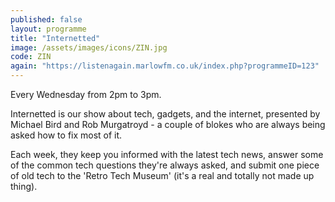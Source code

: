 ```yaml
---
published: false
layout: programme
title: "Internetted"
image: /assets/images/icons/ZIN.jpg
code: ZIN
again: "https://listenagain.marlowfm.co.uk/index.php?programmeID=123"
---
```

Every Wednesday from 2pm to 3pm. 

Internetted is our show about tech, gadgets, and the internet, presented by Michael Bird and Rob Murgatroyd - a couple of blokes who are always being asked how to fix most of it. 

Each week, they keep you informed with the latest tech news, answer some of the common tech questions they're always asked, and submit one piece of old tech to the 'Retro Tech Museum' (it's a real and totally not made up thing). 